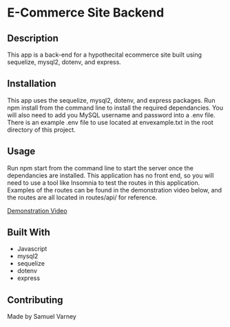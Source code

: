 # E-Commerce Site Backend

## Description

This app is a back-end for a hypothecital ecommerce site built using sequelize, mysql2, dotenv, and express.

## Installation

This app uses the sequelize, mysql2, dotenv, and express packages. Run npm install from the command line to install the required dependancies. You will also need to add you MySQL username and password into a .env file. There is an example .env file to use located at envexample.txt in the root directory of this project.

## Usage

Run npm start from the command line to start the server once the dependancies are installed. This application has no front end, so you will need to use a tool like Insomnia to test the routes in this application. Examples of the routes can be found in the demonstration video below, and the routes are all located in routes/api/ for reference.

[Demonstration Video]()

## Built With
* Javascript
* mysql2
* sequelize
* dotenv
* express

## Contributing

Made by Samuel Varney